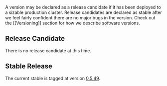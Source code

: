 A version may be declared as a release candidate if it has been deployed to a sizable production cluster. Release candidates are declared as stable after we feel fairly confident there are no major bugs in the version. Check out the [[Versioning]] section for how we describe software versions.

Release Candidate
-----------------

There is no release candidate at this time.

Stable Release
--------------

The current stable is tagged at version [0.5.49](https://github.com/metamx/druid/tree/druid-0.5.49).
